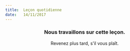 ```yaml
---
title:  Leçon quotidienne
date:   14/11/2017
---
```


### <center>Nous travaillons sur cette leçon.</center>
<center>Revenez plus tard, s'il vous plaît.</center>